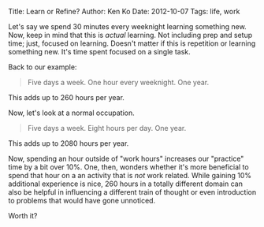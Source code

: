 Title: Learn or Refine?
Author: Ken Ko
Date: 2012-10-07
Tags: life, work

Let's say we spend 30 minutes every weeknight learning something new.
Now, keep in mind that this is _actual_ learning. Not including 
prep and setup time; just, focused on learning. Doesn't matter if this
is repetition or learning something new. It's time spent focused on
a single task.

Back to our example: 

> Five days a week. One hour every weeknight. One year.

This adds up to 260 hours per year. 

Now, let's look at a normal occupation. 

> Five days a week. Eight hours per day. One year.

This adds up to 2080 hours per year.

Now, spending an hour outside of "work hours" increases our "practice"
time by a bit over 10%. One, then, wonders whether it's more beneficial
to spend that hour on a an activity that is _not_ work related. While
gaining 10% additional experience is nice, 260 hours in a totally 
different domain can also be helpful in influencing a different train
of thought or even introduction to problems that would have gone 
unnoticed. 

Worth it?
